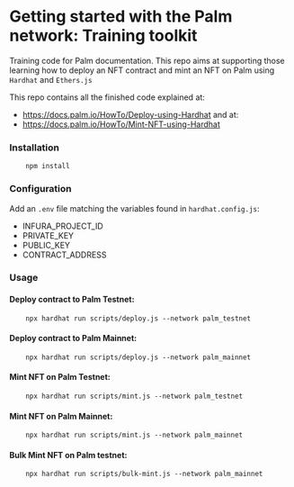 # Getting started with the Palm network: Training toolkit

Training code for Palm documentation. This repo aims at supporting those learning how to deploy an NFT contract and mint an NFT on Palm using `Hardhat` and `Ethers.js`

This repo contains all the finished code explained at: 
* https://docs.palm.io/HowTo/Deploy-using-Hardhat
and at:
* https://docs.palm.io/HowTo/Mint-NFT-using-Hardhat

### Installation
        
        npm install

### Configuration

Add an `.env` file matching the variables found in `hardhat.config.js`:
* INFURA_PROJECT_ID
* PRIVATE_KEY
* PUBLIC_KEY
* CONTRACT_ADDRESS

### Usage

#### Deploy contract to Palm Testnet:
        
        npx hardhat run scripts/deploy.js --network palm_testnet

#### Deploy contract to Palm Mainnet:

        npx hardhat run scripts/deploy.js --network palm_mainnet
        
#### Mint NFT on Palm Testnet:

        npx hardhat run scripts/mint.js --network palm_testnet
        

#### Mint NFT on Palm Mainnet:

        npx hardhat run scripts/mint.js --network palm_mainnet
        

#### Bulk Mint NFT on Palm testnet:

        npx hardhat run scripts/bulk-mint.js --network palm_mainnet
